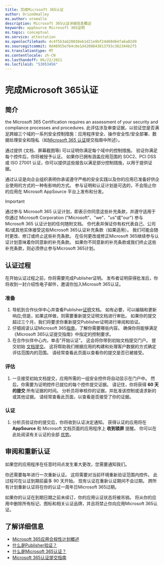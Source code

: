 ```yaml
---
title: 完成Microsoft 365认证
author: OrionOmalley
ms.author: oromalle
description: Microsoft 365认证详细信息概述
keywords: appSource Microsoft 365证明
ms.topic: conceptual
ms.service: attestation
ms.openlocfilehash: 4c4f5b3ab20038eb1d21e9bf24d60d64fa6a02d9
ms.sourcegitcommit: 0d46955e7b4c0e1d4208843813793c382344b2f5
ms.translationtype: MT
ms.contentlocale: zh-CN
ms.lasthandoff: 06/22/2021
ms.locfileid: "53053456"
---
```

# <a name="complete-microsoft-365-certification"></a>完成Microsoft 365认证

## <a name="introduction"></a>简介

the Microsoft 365 Certification requires an assessment of your security and compliance processes and procedures. 此评估涉及审查证据，以验证您是否满足跨越三个域的一系列安全控制措施：应用程序安全、操作安全性/安全部署、数据处理安全和隐私（如[Microsoft 365 认证](https://docs.microsoft.com/microsoft-365-app-certification/docs/certification-submission-guide)提交指南中所述）。

通过提供 (文档、屏幕截图等) 可以证明你满足每个域中的控制措施。 验证你满足每个控件后，你将被授予认证。 如果你已拥有涵盖应用范围的 SOC2、PCI DSS 或 ISO 27001 认证，你可以提供这些报告以满足部分控制措施，以用于提供证据。 

通过认证是向企业组织表明你承诺遵守严格的安全实践以及你的应用已准备好供企业使用的方式的一种有影响的方式。 参与证明和认证计划是可选的，不会阻止你的应用在 Microsoft AppSource 平台上发布和分发。

> [!IMPORTANT]
> 通过参与 Microsoft 365 认证计划，即表示你同意这些补充条款，并遵守适用于你通过 Microsoft Corporation ("Microsoft"、"we"、"us"或"our") 参与 Microsoft 365 认证计划的任何随附文档。 你代表并保证你有权代表自己、公司和/或其他实体接受这些Microsoft 365认证补充条款（如果适用）。 我们可能会随时更改、修订或终止这些补充条款。 在任何更改或修正Microsoft 365继续参与认证计划意味着你同意新的补充条款。 如果你不同意新的补充条款或我们终止这些补充条款，则必须停止参与Microsoft 365计划。

## <a name="certification-process"></a>认证过程

在开始认证过程之前，你将需要完成Publisher证明。 发布者证明获得批准后，你将收到一封介绍性电子邮件，邀请你加入Microsoft 365认证。

### <a name="preparation"></a>准备
1. 导航到合作伙伴中心并查看Publisher[证明]( https://docs.microsoft.com/microsoft-365-app-certification/docs/attestation)文档。 如有必要，可以编辑和更新响应;但是，如果这样做，则需要重新提交证明文档进行审批。 如果你的提交超过三个月，我们将要求你重新提交Publisher证明进行审阅和验证。 
1. 仔细阅读认证Microsoft 365[指南](https://docs.microsoft.com/microsoft-365-app-certification/docs/certification-submission-guide)，了解你需要哪些内容。 确保你将能够满足《Microsoft 365认证提交指南[]( https://docs.microsoft.com/microsoft-365-app-certification/docs/certification-submission-guide#app-certification-criteria)》中指定的控制要求。
1. 在合作伙伴中心内，单击"开始认证"。 这会将你带到初始文档提交门户。 提交初始 [文档提交](https://docs.microsoft.com/microsoft-365-app-certification/docs/certification-submission-guide#initial-document-submission)。 这将帮助我们根据应用的构建和处理客户数据的方式确定评估范围内的范围。 请经常查看此页面以查看你的提交是否已被接受。

### <a name="assessment"></a>评估
1. 一旦接受初始文档提交，应用所需的一组安全控件将自动显示在门户中。 然后，你需要为证明控件已就位的每个控件提交证据。 请记住，你将获得 **60 天的提交** 所有证据的时间。 分析员将审核你的证据，并批准该控制或请求新的或其他证据。 请经常查看此页面，以查看是否接受了你的证据。
### <a name="certification"></a>认证
1. 分析员验证你的提交后，你将收到认证决定通知。 获得认证的应用将在 **AppSource** 和 Microsoft 文档页面的应用程序上 **收到锁屏** 提醒。 你可以在此处阅读有关认证的全部 [优势](https://docs.microsoft.com/microsoft-365-app-certification/docs/enterprise-app-certification-guide#program-benefits)。

## <a name="review-and-re-certification"></a>审阅和重新认证
如果您的应用程序在任意时间点发生重大更改[](https://docs.microsoft.com/microsoft-365-app-certification/docs/certification-submission-guide#significant-changes)，您需要通知我们。

你还需要每年进行一次重新认证。 这将需要对当前环境重新验证范围内控件。 此过程可在认证到期前最多 90 天开始。 现有认证在重新认证期间不会过期。 跨所有计划重新认证将在你的认证一周年日Microsoft 365过期。

如果你的认证在到期日期之前未续订，你的应用认证状态将被吊销。 将从你的应用中删除所有标记、图标和相关认证品牌，并且将禁止你向应用Microsoft 365认证。



## <a name="learn-more"></a>了解详细信息

* [Microsoft 365应用合规性计划概述](~/overview.md)  
* [什么是Publisher验证？](https://docs.microsoft.com/azure/active-directory/develop/publisher-verification-overview)
* [什么是Microsoft 365认证？](~/docs/enterprise-app-certification-guide.md)  
* [Microsoft 365认证提交指南](~/docs/certification-submission-guide.md)
